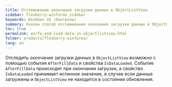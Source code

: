 ```yaml
---
title: Отслеживание окончания загрузки данных в ObjectListView
sidebar: flexberry-winforms_sidebar
keywords: Windows UI (Контролы)
summary: Указан способ отслеживания окончания загрузки данных в ObjectListView
toc: true
permalink: en/fw_end-load-data-in-objectlistview.html
folder: products/flexberry-winforms/
lang: en
---
```


Отследить окончание загрузки данных в `ObjectListView` возможно с помощью события `AfterFillData` и свойства `IsDataLoaded`. Событие `AfterFillData` происходит при окончании загрузки, а свойство `IsDataLoaded` принимает истинное значение, в случае если данные загружены и `ObjectListView` не находится в состоянии обновления.
